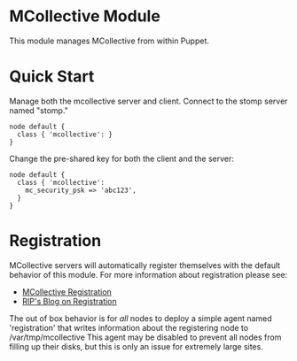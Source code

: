 # MCollective Module

This module manages MCollective from within Puppet.

# Quick Start

Manage both the mcollective server and client.  Connect to the stomp server
named "stomp."

    node default {
      class { 'mcollective': }
    }

Change the pre-shared key for both the client and the server:

    node default {
      class { 'mcollective':
        mc_security_psk => 'abc123',
      }
    }

# Registration #

MCollective servers will automatically register themselves with the default
behavior of this module.  For more information about registration please see:

 * [MCollective
   Registration](http://docs.puppetlabs.com/mcollective/reference/plugins/registration.html)
 * [RIP's Blog on
   Registration](http://www.devco.net/archives/2009/11/15/registration_in_mcollective.php)

The out of box behavior is for _all_ nodes to deploy a simple agent named
'registration' that writes information about the registering node to
/var/tmp/mcollective  This agent may be disabled to prevent all nodes from
filling up their disks, but this is only an issue for extremely large sites.
